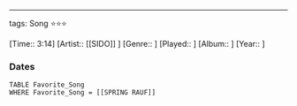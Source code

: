 ---
tags: Song ⭐⭐⭐ 

[Time:: 3:14]
[Artist:: [[SIDO]] ]
[Genre:: ]
[Played:: ]
[Album:: ]
[Year:: ]
### Dates
````dataview
TABLE Favorite_Song
WHERE Favorite_Song = [[SPRING RAUF]]
````
